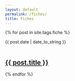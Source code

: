 ```yaml
---
layout: default
permalink: /fiches/
title: Fiches
---
```


 {% for post in site.tags.fiche %}
  <article>
  <div class="date"><time datetime="{{ post.date | date: "%Y-%m-%d" }}">{{ post.date | date_to_string }}</time></div><br>
    <h2>
        <a href="{{ post.url }}">{{ post.title }}</a>
    </h2>
    
  </article>
{% endfor %}
